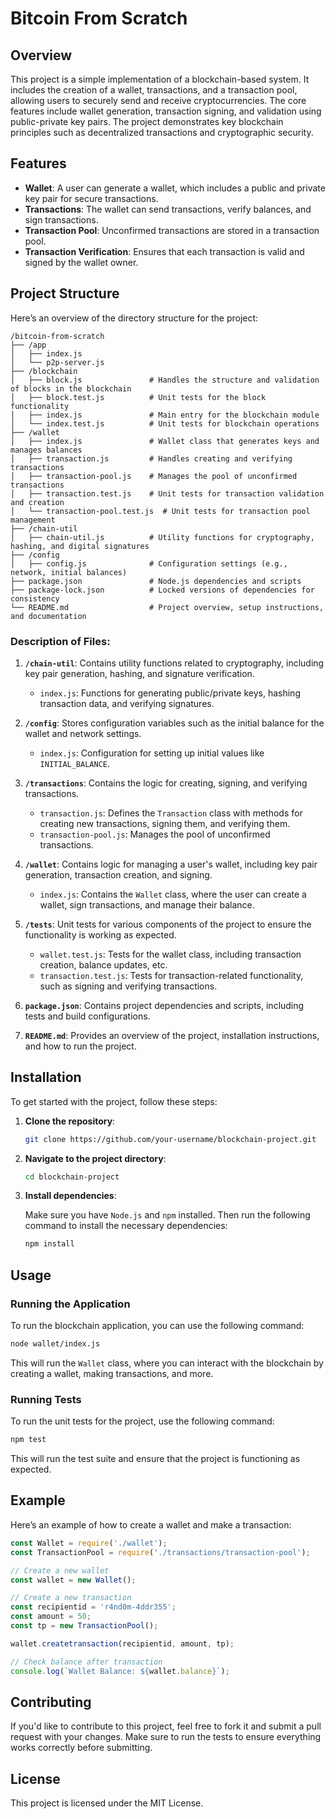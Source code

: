 
# Bitcoin From Scratch

## Overview

This project is a simple implementation of a blockchain-based system. It includes the creation of a wallet, transactions, and a transaction pool, allowing users to securely send and receive cryptocurrencies. The core features include wallet generation, transaction signing, and validation using public-private key pairs. The project demonstrates key blockchain principles such as decentralized transactions and cryptographic security.

## Features

- **Wallet**: A user can generate a wallet, which includes a public and private key pair for secure transactions.
- **Transactions**: The wallet can send transactions, verify balances, and sign transactions.
- **Transaction Pool**: Unconfirmed transactions are stored in a transaction pool.
- **Transaction Verification**: Ensures that each transaction is valid and signed by the wallet owner.

## Project Structure

Here’s an overview of the directory structure for the project:

```
/bitcoin-from-scratch  
├── /app  
│   ├── index.js  
│   └── p2p-server.js  
├── /blockchain  
│   ├── block.js               # Handles the structure and validation of blocks in the blockchain  
│   ├── block.test.js          # Unit tests for the block functionality  
│   ├── index.js               # Main entry for the blockchain module  
│   └── index.test.js          # Unit tests for blockchain operations  
├── /wallet  
│   ├── index.js               # Wallet class that generates keys and manages balances  
│   ├── transaction.js         # Handles creating and verifying transactions  
│   ├── transaction-pool.js    # Manages the pool of unconfirmed transactions  
│   ├── transaction.test.js    # Unit tests for transaction validation and creation  
│   └── transaction-pool.test.js  # Unit tests for transaction pool management  
├── /chain-util  
│   ├── chain-util.js          # Utility functions for cryptography, hashing, and digital signatures  
├── /config  
│   ├── config.js              # Configuration settings (e.g., network, initial balances)  
├── package.json               # Node.js dependencies and scripts  
├── package-lock.json          # Locked versions of dependencies for consistency  
└── README.md                  # Project overview, setup instructions, and documentation  

```

### Description of Files:

1. **`/chain-util`**: Contains utility functions related to cryptography, including key pair generation, hashing, and signature verification.
   - `index.js`: Functions for generating public/private keys, hashing transaction data, and verifying signatures.

2. **`/config`**: Stores configuration variables such as the initial balance for the wallet and network settings.
   - `index.js`: Configuration for setting up initial values like `INITIAL_BALANCE`.

3. **`/transactions`**: Contains the logic for creating, signing, and verifying transactions.
   - `transaction.js`: Defines the `Transaction` class with methods for creating new transactions, signing them, and verifying them.
   - `transaction-pool.js`: Manages the pool of unconfirmed transactions.

4. **`/wallet`**: Contains logic for managing a user's wallet, including key pair generation, transaction creation, and signing.
   - `index.js`: Contains the `Wallet` class, where the user can create a wallet, sign transactions, and manage their balance.

5. **`/tests`**: Unit tests for various components of the project to ensure the functionality is working as expected.
   - `wallet.test.js`: Tests for the wallet class, including transaction creation, balance updates, etc.
   - `transaction.test.js`: Tests for transaction-related functionality, such as signing and verifying transactions.

6. **`package.json`**: Contains project dependencies and scripts, including tests and build configurations.

7. **`README.md`**: Provides an overview of the project, installation instructions, and how to run the project.

## Installation

To get started with the project, follow these steps:

1. **Clone the repository**:

   ```bash
   git clone https://github.com/your-username/blockchain-project.git
   ```

2. **Navigate to the project directory**:

   ```bash
   cd blockchain-project
   ```

3. **Install dependencies**:

   Make sure you have `Node.js` and `npm` installed. Then run the following command to install the necessary dependencies:

   ```bash
   npm install
   ```

## Usage

### Running the Application

To run the blockchain application, you can use the following command:

```bash
node wallet/index.js
```

This will run the `Wallet` class, where you can interact with the blockchain by creating a wallet, making transactions, and more.

### Running Tests

To run the unit tests for the project, use the following command:

```bash
npm test
```

This will run the test suite and ensure that the project is functioning as expected.

## Example

Here’s an example of how to create a wallet and make a transaction:

```javascript
const Wallet = require('./wallet');
const TransactionPool = require('./transactions/transaction-pool');

// Create a new wallet
const wallet = new Wallet();

// Create a new transaction
const recipientid = 'r4nd0m-4ddr355';
const amount = 50;
const tp = new TransactionPool();

wallet.createtransaction(recipientid, amount, tp);

// Check balance after transaction
console.log(`Wallet Balance: ${wallet.balance}`);
```

## Contributing

If you'd like to contribute to this project, feel free to fork it and submit a pull request with your changes. Make sure to run the tests to ensure everything works correctly before submitting.

## License

This project is licensed under the MIT License.
